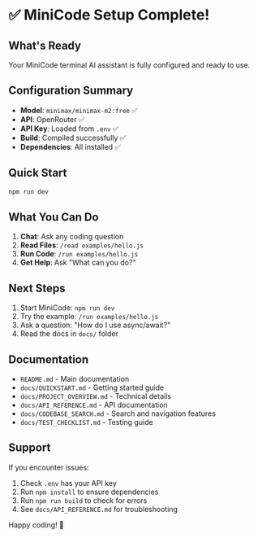 # ✅ MiniCode Setup Complete!

## What's Ready

Your MiniCode terminal AI assistant is fully configured and ready to use.

## Configuration Summary

- **Model**: `minimax/minimax-m2:free` ✅
- **API**: OpenRouter ✅
- **API Key**: Loaded from `.env` ✅
- **Build**: Compiled successfully ✅
- **Dependencies**: All installed ✅

## Quick Start

```bash
npm run dev
```

## What You Can Do

1. **Chat**: Ask any coding question
2. **Read Files**: `/read examples/hello.js`
3. **Run Code**: `/run examples/hello.js`
4. **Get Help**: Ask "What can you do?"

## Next Steps

1. Start MiniCode: `npm run dev`
2. Try the example: `/run examples/hello.js`
3. Ask a question: "How do I use async/await?"
4. Read the docs in `docs/` folder

## Documentation

- `README.md` - Main documentation
- `docs/QUICKSTART.md` - Getting started guide
- `docs/PROJECT_OVERVIEW.md` - Technical details
- `docs/API_REFERENCE.md` - API documentation
- `docs/CODEBASE_SEARCH.md` - Search and navigation features
- `docs/TEST_CHECKLIST.md` - Testing guide

## Support

If you encounter issues:
1. Check `.env` has your API key
2. Run `npm install` to ensure dependencies
3. Run `npm run build` to check for errors
4. See `docs/API_REFERENCE.md` for troubleshooting

Happy coding! 🚀

